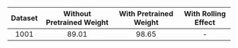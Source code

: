| Dataset | Without Pretrained Weight | With Pretrained Weight | With Rolling Effect |
|:--------:|:--------:|:--------:|:--------:|
| 1001    | 89.01      | 98.65   | -    |
